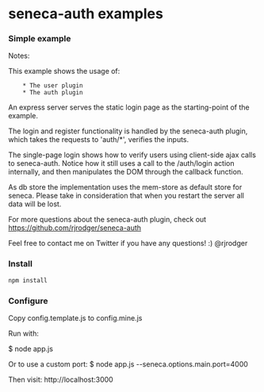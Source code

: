 seneca-auth examples
====================

### Simple example

Notes:

This example shows the usage of:

		* The user plugin
		* The auth plugin

An express server serves the static login page as the starting-point
of the example.

The login and register functionality is handled by the seneca-auth
plugin, which takes the requests to 'auth/*', verifies the inputs.

The single-page login shows how to verify users using client-side ajax calls
to seneca-auth.  Notice how it still uses a call to the /auth/login action 
internally, and then manipulates the DOM through the callback function.

As db store the implementation uses the mem-store as default store for seneca. Please take in consideration
that when you restart the server all data will be lost.

For more questions about the seneca-auth plugin, check out
https://github.com/rjrodger/seneca-auth

Feel free to contact me on Twitter if you have any questions! :) @rjrodger


### Install

```sh
npm install
```

### Configure

Copy config.template.js to config.mine.js

Run with:

$ node app.js

Or to use a custom port:
$ node app.js --seneca.options.main.port=4000

Then visit:
http://localhost:3000



